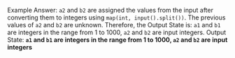 Example Answer:
`a2` and `b2` are assigned the values from the input after converting them to integers using `map(int, input().split())`. The previous values of `a2` and `b2` are unknown. Therefore, the Output State is: `a1` and `b1` are integers in the range from 1 to 1000, `a2` and `b2` are input integers.
Output State: **`a1` and `b1` are integers in the range from 1 to 1000, `a2` and `b2` are input integers**